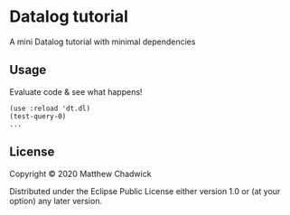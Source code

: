 # Datalog tutorial

A mini Datalog tutorial with minimal dependencies

## Usage

Evaluate code & see what happens!

```
(use :reload 'dt.dl)
(test-query-0)
...
```


## License

Copyright © 2020 Matthew Chadwick

Distributed under the Eclipse Public License either version 1.0 or (at
your option) any later version.
